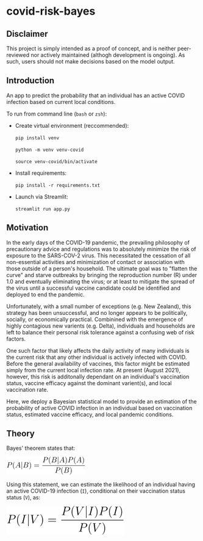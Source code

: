 # covid-risk-bayes
## Disclaimer
This project is simply intended as a proof of concept, and is neither peer-reviewed nor actively maintained (althogh development is ongoing). As such, users should not make decisions based on the model output.
## Introduction
An app to predict the probability that an individual has an active COVID infection based on current local conditions.

To run from command line (`bash` or `zsh`):
- Create virtual environment (reccommended):

    `pip install venv`

    `python -m venv venv-covid`
    
    `source venv-covid/bin/activate`
- Install requirements:

    `pip install -r requirements.txt`
- Launch via Streamlit:

    `streamlit run app.py`

## Motivation
In the early days of the COVID-19 pandemic, the prevailing philosophy of precautionary advice and regulations was to absolutely minimize the risk of exposure to the SARS-COV-2 virus. This necessitated the cessation of all non-essential activities and minimization of contact or association with those outside of a person's household. The ultimate goal was to "flatten the curve" and starve outbreaks by bringing the reproduction number (R) under 1.0 and eventually eliminating the virus; or at least to mitigate the spread of the virus until a successful vaccine candidate could be identified and deployed to end the pandemic.

Unfortunately, with a small number of exceptions (e.g. New Zealand), this strategy has been unsuccessful, and no longer appears to be politically, socially, or economically practical. Combinined with the emergence of highly contagious new varients (e.g. Delta), individuals and households are left to balance their personal risk tolerance against a confusing web of risk factors.

One such factor that likely affects the daily activity of many individuals is the current risk that any other individual is actively infected with COVID. Before the general availability of vaccines, this factor might be estimated simply from the current local infection rate. At present (August 2021), however, this risk is additonally dependant on an individual's vaccination status, vaccine efficacy against the dominant varient(s), and local vaccination rate.

Here, we deploy a Bayesian statistical model to provide an estimation of the probability of active COVID infection in an individual based on vaccination status, estimated vaccine efficacy, and local pandemic conditions.

## Theory
Bayes' theorem states that:

![Bayes theorem](./images/bayes_theorem.png)

Using this statement, we can estimate the likelihood of an individual having an active COVID-19 infection (`I`), conditional on their vaccination status status (`V`), as:

![COVID Bayes](./images/covid-bayes.png)


